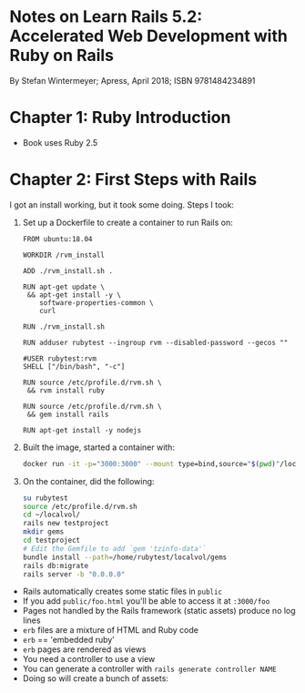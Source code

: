 # Notes on Learn Rails 5.2: Accelerated Web Development with Ruby on Rails

By Stefan Wintermeyer; Apress, April 2018; ISBN 9781484234891

# Chapter 1: Ruby Introduction

* Book uses Ruby 2.5

# Chapter 2: First Steps with Rails

I got an install working, but it took some doing. Steps I took:

1. Set up a Dockerfile to create a container to run Rails on:

    ```Docker
    FROM ubuntu:18.04

    WORKDIR /rvm_install

    ADD ./rvm_install.sh .

    RUN apt-get update \
     && apt-get install -y \
        software-properties-common \
        curl

    RUN ./rvm_install.sh

    RUN adduser rubytest --ingroup rvm --disabled-password --gecos ""

    #USER rubytest:rvm
    SHELL ["/bin/bash", "-c"]

    RUN source /etc/profile.d/rvm.sh \
     && rvm install ruby

    RUN source /etc/profile.d/rvm.sh \
     && gem install rails

    RUN apt-get install -y nodejs
    ```

1. Built the image, started a container with:

    ```bash
    docker run -it -p="3000:3000" --mount type=bind,source="$(pwd)"/localvol,target=/home/rubytest/localvol ruby_testbed /bin/bash
    ```

1. On the container, did the following:

    ```bash
    su rubytest
    source /etc/profile.d/rvm.sh
    cd ~/localvol/
    rails new testproject
    mkdir gems
    cd testproject
    # Edit the Gemfile to add `gem 'tzinfo-data'`
    bundle install --path=/home/rubytest/localvol/gems
    rails db:migrate
    rails server -b "0.0.0.0"
    ```


* Rails automatically creates some static files in `public`
* If you add `public/foo.html` you'll be able to access it at `:3000/foo`
* Pages not handled by the Rails framework (static assets) produce no log lines
* `erb` files are a mixture of HTML and Ruby code
* `erb` == 'embedded ruby'
* `erb` pages are rendered as views
* You need a controller to use a view
* You can generate a controller with `rails generate controller NAME`
* Doing so will create a bunch of assets:
